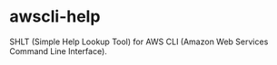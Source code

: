 # awscli-help
SHLT (Simple Help Lookup Tool) for AWS CLI (Amazon Web Services Command Line Interface).
